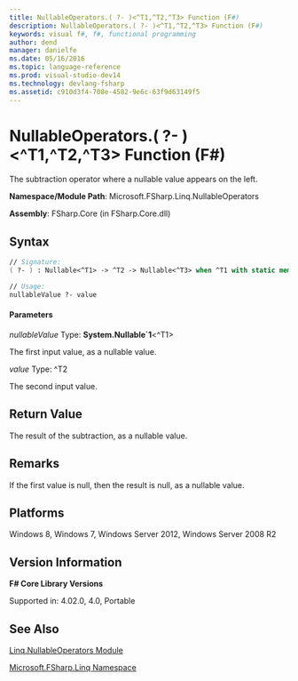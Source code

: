 ```yaml
---
title: NullableOperators.( ?- )<^T1,^T2,^T3> Function (F#)
description: NullableOperators.( ?- )<^T1,^T2,^T3> Function (F#)
keywords: visual f#, f#, functional programming
author: dend
manager: danielfe
ms.date: 05/16/2016
ms.topic: language-reference
ms.prod: visual-studio-dev14
ms.technology: devlang-fsharp
ms.assetid: c910d3f4-708e-4582-9e6c-63f9d63149f5
---
```


# NullableOperators.( ?- )<^T1,^T2,^T3> Function (F#)

The subtraction operator where a nullable value appears on the left.

**Namespace/Module Path**: Microsoft.FSharp.Linq.NullableOperators

**Assembly**: FSharp.Core (in FSharp.Core.dll)


## Syntax

```fsharp
// Signature:
( ?- ) : Nullable<^T1> -> ^T2 -> Nullable<^T3> when ^T1 with static member (-) and ^T1 : (new : unit ->  ^T1) and ^T1 : struct and ^T1 :> ValueType and ^T2 with static member (-) and ^T3 : (new : unit ->  ^T3) and ^T3 : struct and ^T3 :> ValueType

// Usage:
nullableValue ?- value
```

#### Parameters
*nullableValue*
Type: **System.Nullable&#96;1**&lt;^T1&gt;


The first input value, as a nullable value.


*value*
Type: ^T2


The second input value.

## Return Value
The result of the subtraction, as a nullable value.

## Remarks
If the first value is null, then the result is null, as a nullable value.

## Platforms
Windows 8, Windows 7, Windows Server 2012, Windows Server 2008 R2

## Version Information
**F# Core Library Versions**

Supported in: 4.02.0, 4.0, Portable

## See Also
[Linq.NullableOperators Module](Linq.NullableOperators-Module-%5BFSharp%5D.md)

[Microsoft.FSharp.Linq Namespace](Microsoft.FSharp.Linq-Namespace-%5BFSharp%5D.md)
